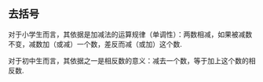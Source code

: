 ## 去括号

对于小学生而言，其依据是加减法的运算规律（单调性）：两数相减，如果被减数不变，减数加（或减）一个数，差反而减（或加）这个数.

对于初中生而言，其依据之一是相反数的意义：减去一个数，等于加上这个数的相反数.
